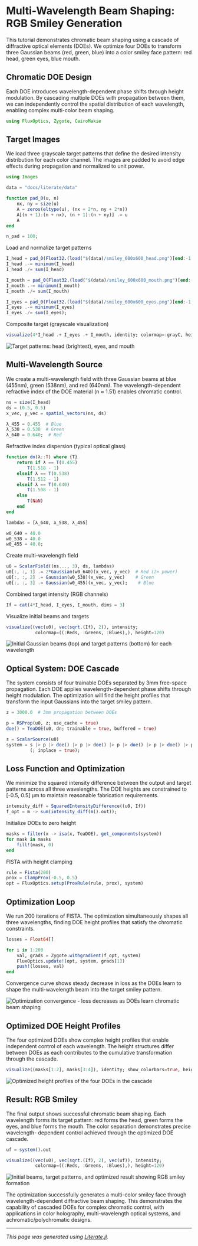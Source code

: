 # Multi-Wavelength Beam Shaping: RGB Smiley Generation

This tutorial demonstrates chromatic beam shaping using a cascade of diffractive
optical elements (DOEs). We optimize four DOEs to transform three Gaussian beams
(red, green, blue) into a color smiley face pattern: red head, green eyes, blue mouth.

## Chromatic DOE Design

Each DOE introduces wavelength-dependent phase shifts through height modulation.
By cascading multiple DOEs with propagation between them, we can independently
control the spatial distribution of each wavelength, enabling complex multi-color
beam shaping.

````julia
using FluxOptics, Zygote, CairoMakie
````

## Target Images

We load three grayscale target patterns that define the desired intensity
distribution for each color channel. The images are padded to avoid edge effects
during propagation and normalized to unit power.

````julia
using Images

data = "docs/literate/data"

function pad_0(u, n)
    nx, ny = size(u)
    A = zeros(eltype(u), (nx + 2*n, ny + 2*n))
    A[(n + 1):(n + nx), (n + 1):(n + ny)] .= u
    A
end

n_pad = 100;
````

Load and normalize target patterns

````julia
I_head = pad_0(Float32.(load("$(data)/smiley_600x600_head.png")[end:-1:1, 1:end]'), n_pad)
I_head .-= minimum(I_head)
I_head ./= sum(I_head)

I_mouth = pad_0(Float32.(load("$(data)/smiley_600x600_mouth.png")[end:-1:1, 1:end]'), n_pad)
I_mouth .-= minimum(I_mouth)
I_mouth ./= sum(I_mouth)

I_eyes = pad_0(Float32.(load("$(data)/smiley_600x600_eyes.png")[end:-1:1, 1:end]'), n_pad)
I_eyes .-= minimum(I_eyes)
I_eyes ./= sum(I_eyes);
````

Composite target (grayscale visualization)

````julia
visualize(4*I_head .+ I_eyes .+ I_mouth, identity; colormap=:grayC, height=120)
````

![Target patterns: head (brightest), eyes, and mouth](../assets/03_RGB_beam_shaping_target.png)

## Multi-Wavelength Source

We create a multi-wavelength field with three Gaussian beams at blue (455nm),
green (538nm), and red (640nm). The wavelength-dependent refractive index
of the DOE material (n ≈ 1.51) enables chromatic control.

````julia
ns = size(I_head)
ds = (0.5, 0.5)
x_vec, y_vec = spatial_vectors(ns, ds)

λ_455 = 0.455  # Blue
λ_538 = 0.538  # Green
λ_640 = 0.640;  # Red
````

Refractive index dispersion (typical optical glass)

````julia
function dn(λ::T) where {T}
    return if λ == T(0.455)
        T(1.518 - 1)
    elseif λ == T(0.538)
        T(1.512 - 1)
    elseif λ == T(0.640)
        T(1.508 - 1)
    else
        T(NaN)
    end
end

lambdas = [λ_640, λ_538, λ_455]

w0_640 = 40.0
w0_538 = 40.0
w0_455 = 40.0;
````

Create multi-wavelength field

````julia
u0 = ScalarField((ns..., 3), ds, lambdas)
u0[:, :, 1] .= 2*Gaussian(w0_640)(x_vec, y_vec)  # Red (2× power)
u0[:, :, 2] .= Gaussian(w0_538)(x_vec, y_vec)    # Green
u0[:, :, 3] .= Gaussian(w0_455)(x_vec, y_vec);    # Blue
````

Combined target intensity (RGB channels)

````julia
If = cat(4*I_head, I_eyes, I_mouth, dims = 3)
````

Visualize initial beams and targets

````julia
visualize((vec(u0), vec(sqrt.(If), 2)), intensity;
           colormap=((:Reds, :Greens, :Blues),), height=120)
````

![Initial Gaussian beams (top) and target patterns (bottom) for each wavelength](../assets/03_RGB_beam_shaping_initial.png)

## Optical System: DOE Cascade

The system consists of four trainable DOEs separated by 3mm free-space propagation.
Each DOE applies wavelength-dependent phase shifts through height modulation. The
optimization will find the height profiles that transform the input Gaussians into
the target smiley pattern.

````julia
z = 3000.0  # 3mm propagation between DOEs

p = RSProp(u0, z; use_cache = true)
doe() = TeaDOE(u0, dn; trainable = true, buffered = true)

s = ScalarSource(u0)
system = s |> p |> doe() |> p |> doe() |> p |> doe() |> p |> doe() |> p |>
         (; inplace = true);
````

## Loss Function and Optimization

We minimize the squared intensity difference between the output and target patterns
across all three wavelengths. The DOE heights are constrained to [-0.5, 0.5] μm to
maintain reasonable fabrication requirements.

````julia
intensity_diff = SquaredIntensityDifference((u0, If))
f_opt = m -> sum(intensity_diff(m().out));
````

Initialize DOEs to zero height

````julia
masks = filter(x -> isa(x, TeaDOE), get_components(system))
for mask in masks
    fill!(mask, 0)
end
````

FISTA with height clamping

````julia
rule = Fista(200)
prox = ClampProx(-0.5, 0.5)
opt = FluxOptics.setup(ProxRule(rule, prox), system)
````

## Optimization Loop

We run 200 iterations of FISTA. The optimization simultaneously shapes all three
wavelengths, finding DOE height profiles that satisfy the chromatic constraints.

````julia
losses = Float64[]

for i in 1:200
    val, grads = Zygote.withgradient(f_opt, system)
    FluxOptics.update!(opt, system, grads[1])
    push!(losses, val)
end
````

Convergence curve shows steady decrease in loss as the DOEs learn to shape
the multi-wavelength beam into the target smiley pattern.

![Optimization convergence - loss decreases as DOEs learn chromatic beam shaping](../assets/03_RGB_beam_shaping_convergence.png)

## Optimized DOE Height Profiles

The four optimized DOEs show complex height profiles that enable independent
control of each wavelength. The height structures differ between DOEs as each
contributes to the cumulative transformation through the cascade.

````julia
visualize((masks[1:2], masks[3:4]), identity; show_colorbars=true, height=120)
````

![Optimized height profiles of the four DOEs in the cascade](../assets/03_RGB_beam_shaping_does.png)

## Result: RGB Smiley

The final output shows successful chromatic beam shaping. Each wavelength
forms its target pattern: red forms the head, green forms the eyes, and
blue forms the mouth. The color separation demonstrates precise wavelength-
dependent control achieved through the optimized DOE cascade.

````julia
uf = system().out

visualize((vec(u0), vec(sqrt.(If), 2), vec(uf)), intensity;
           colormap=((:Reds, :Greens, :Blues),), height=120)
````

![Initial beams, target patterns, and optimized result showing RGB smiley formation](../assets/03_RGB_beam_shaping_result.png)

The optimization successfully generates a multi-color smiley face through
wavelength-dependent diffractive beam shaping. This demonstrates the capability
of cascaded DOEs for complex chromatic control, with applications in color
holography, multi-wavelength optical systems, and achromatic/polychromatic designs.

---

*This page was generated using [Literate.jl](https://github.com/fredrikekre/Literate.jl).*

